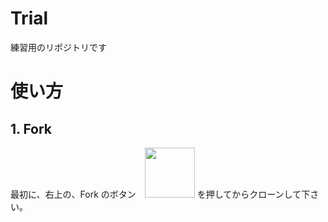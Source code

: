 # Trial
練習用のリポジトリです

# 使い方

## 1. Fork 

最初に、右上の、Fork のボタン　<img src="https://upload.wikimedia.org/wikipedia/commons/3/38/GitHub_Fork_Button.png" width=80 > を押してからクローンして下さい。
